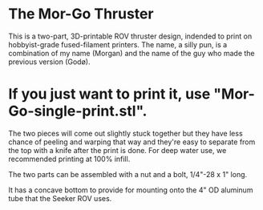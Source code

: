 # The Mor-Go Thruster

This is a two-part, 3D-printable ROV thruster design, indended to print on hobbyist-grade fused-filament printers. The name, a silly pun, is a combination of my name (Morgan) and the name of the guy who made the previous version (Godø).

# If you just want to print it, use "Mor-Go-single-print.stl".
The two pieces will come out slightly stuck together but they have less chance of peeling and warping that way and they're easy to separate from the top with a knife after the print is done. For deep water use, we recommended printing at 100% infill.

The two parts can be assembled with a nut and a bolt, 1/4"-28 x 1" long.

It has a concave bottom to provide for mounting onto the 4" OD aluminum tube that the Seeker ROV uses.
